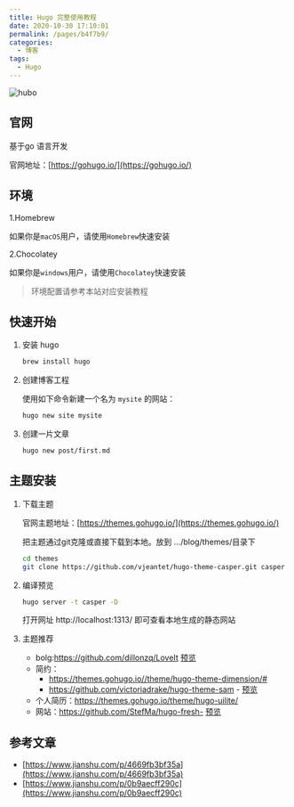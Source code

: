 ```yaml
---
title: Hugo 完整使用教程
date: 2020-10-30 17:10:01
permalink: /pages/b4f7b9/
categories:
  - 博客
tags:
  - Hugo
---
```


![hubo](https://static.itzhangbao.com/img/20201030171312.png)

## 官网

基于go 语言开发

官网地址：[https://gohugo.io/](https://gohugo.io/)

<!-- more -->

## 环境

1.Homebrew

如果你是`macOS`用户，请使用`Homebrew`快速安装

2.Chocolatey

如果你是`windows`用户，请使用`Chocolatey`快速安装

> 环境配置请参考本站对应安装教程

## 快速开始

1. 安装 hugo

   ```sh
   brew install hugo
   ```

2. 创建博客工程

   使用如下命令新建一个名为 `mysite` 的网站：

   ```sh
   hugo new site mysite
   ```

3. 创建一片文章

   ```sh
   hugo new post/first.md
   ```

## 主题安装

1. 下载主题

   官网主题地址：[https://themes.gohugo.io/](https://themes.gohugo.io/)

   把主题通过git克隆或直接下载到本地。放到 …/blog/themes/目录下

   ```sh
   cd themes
   git clone https://github.com/vjeantet/hugo-theme-casper.git casper
   ```

2. 编译预览

    ``` sh
    hugo server -t casper -D
    ```

   打开网址 http://localhost:1313/ 即可查看本地生成的静态网站

3. 主题推荐

   - bolg:https://github.com/dillonzq/LoveIt  [预览](https://hugoloveit.com/)
   - 简约：
     - https://themes.gohugo.io//theme/hugo-theme-dimension/#
     - https://github.com/victoriadrake/hugo-theme-sam - [预览](https://victoria.dev/hugo-theme-sam/)
   - 个人简历：https://themes.gohugo.io/theme/hugo-uilite/
   - 网站：https://github.com/StefMa/hugo-fresh- [预览]([hugo-fresh.now.sh/](https://hugo-fresh.now.sh/))

## 参考文章

- [https://www.jianshu.com/p/4669fb3bf35a](https://www.jianshu.com/p/4669fb3bf35a)
- [https://www.jianshu.com/p/0b9aecff290c](https://www.jianshu.com/p/0b9aecff290c)
